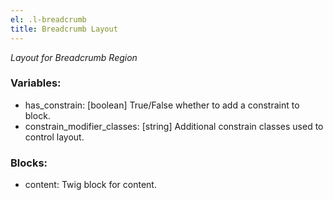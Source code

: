 ```yaml
---
el: .l-breadcrumb
title: Breadcrumb Layout
---
```

_Layout for Breadcrumb Region_

### Variables:
* has_constrain: [boolean] True/False whether to add a constraint to block.
* constrain_modifier_classes: [string] Additional constrain classes used to control layout.

### Blocks:
* content: Twig block for content.
